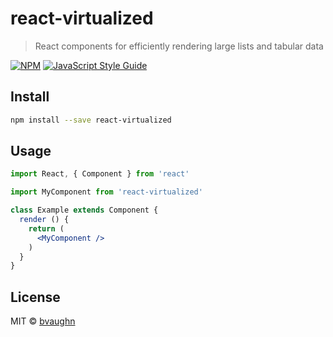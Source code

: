 # react-virtualized

> React components for efficiently rendering large lists and tabular data

[![NPM](https://img.shields.io/npm/v/react-virtualized.svg)](https://www.npmjs.com/package/react-virtualized) [![JavaScript Style Guide](https://img.shields.io/badge/code_style-standard-brightgreen.svg)](https://standardjs.com)

## Install

```bash
npm install --save react-virtualized
```

## Usage

```jsx
import React, { Component } from 'react'

import MyComponent from 'react-virtualized'

class Example extends Component {
  render () {
    return (
      <MyComponent />
    )
  }
}
```

## License

MIT © [bvaughn](https://github.com/bvaughn)
